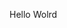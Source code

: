 Hello Wolrd






























































































































































































































































































































































































































































































































































































































































































































































































































































































































































































































































































































































